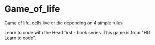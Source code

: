 # Game_of_life
Game of life, cells live or die depending on 4 simple rules

Learn to code with the Head first - book series. This game is from "HG Learn to code".
